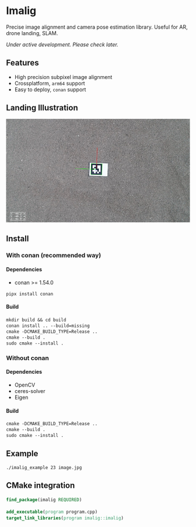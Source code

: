 # Imalig
Precise image alignment and camera pose estimation library. Useful for AR, drone landing, SLAM.

_Under active development. Please check later._

## Features
- High precision subpixel image alignment
- Crossplatform, `arm64` support
- Easy to deploy, `conan` support

## Landing Illustration
![Landing Illustration](./landing.jpg)

## Install
### With conan (recommended way)
#### Dependencies
- conan >= 1.54.0
```
pipx install conan
```
#### Build
```
mkdir build && cd build
conan install .. --build=missing
cmake -DCMAKE_BUILD_TYPE=Release ..
cmake --build .
sudo cmake --install .
```

### Without conan
#### Dependencies
- OpenCV
- ceres-solver
- Eigen
#### Build
```
cmake -DCMAKE_BUILD_TYPE=Release ..
cmake --build .
sudo cmake --install .
```

## Example
```
./imalig_example 23 image.jpg
```

## CMake integration
```cmake
find_package(imalig REQUIRED)

add_executable(program program.cpp)
target_link_libraries(program imalig::imalig)
```
